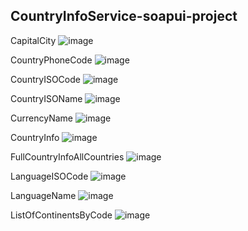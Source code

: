 ## CountryInfoService-soapui-project

CapitalCity
![image](https://github.com/KaraliovaQA/API-testing/assets/100686591/b33e895e-dba6-45ee-8f60-0091721f0a35)

CountryPhoneCode
![image](https://github.com/KaraliovaQA/API-testing/assets/100686591/e351cbae-5fe8-427d-b9a6-9e248ddcef4e)

CountryISOCode
![image](https://github.com/KaraliovaQA/API-testing/assets/100686591/5e2df7d4-a2ea-4a3c-a9a5-5e9ea3d1768d)

CountryISOName
![image](https://github.com/KaraliovaQA/SoapUI-testing/assets/100686591/7cbd5aab-3afc-48ef-933e-ecfb66bf11d8)

CurrencyName
![image](https://github.com/KaraliovaQA/SoapUI-testing/assets/100686591/fe42c7d3-1d49-40d1-bdef-8a67b6c6dbbb)

CountryInfo
![image](https://github.com/KaraliovaQA/SoapUI-testing/assets/100686591/e47da2ae-1835-401b-8fd4-caedadeeb323)

FullCountryInfoAllCountries
![image](https://github.com/KaraliovaQA/SoapUI-testing/assets/100686591/ec056be6-97ec-4c71-956b-b68b1445d900)

LanguageISOCode
![image](https://github.com/KaraliovaQA/SoapUI-testing/assets/100686591/10a981d6-a7c1-4363-812b-265529ac949b)

LanguageName
![image](https://github.com/KaraliovaQA/SoapUI-testing/assets/100686591/67921d8a-143f-4d70-978e-a069750b7c58)

ListOfContinentsByCode
![image](https://github.com/KaraliovaQA/SoapUI-testing/assets/100686591/0325da0b-ea31-427d-a198-9edd539152bc)
